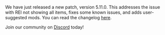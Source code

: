 We have just released a new patch, version 5.11.0. This addresses the issue with REI not showing all items, fixes some known issues, and adds user-suggested mods. You can read the changelog [here](https://github.com/AMPZNetwork/All-The-Fabric/blob/main/PatchNotes/ATFB5.md#version-5110).

Join our community on [Discord](https://discord.ampznetwork.com) today!
